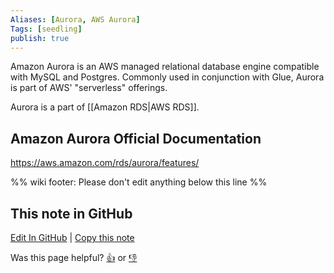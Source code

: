 ```yaml
---
Aliases: [Aurora, AWS Aurora]
Tags: [seedling]
publish: true
---
```


Amazon Aurora is an AWS managed relational database engine compatible with MySQL and Postgres. Commonly used in conjunction with Glue, Aurora is part of AWS' "serverless" offerings.

Aurora is a part of [[Amazon RDS|AWS RDS]].

## Amazon Aurora Official Documentation

https://aws.amazon.com/rds/aurora/features/

%% wiki footer: Please don't edit anything below this line %%

## This note in GitHub

<span class="git-footer">[Edit In GitHub](https://github.dev/data-engineering-community/data-engineering-wiki/blob/main/Tools/Databases/Amazon%20Aurora.md "git-hub-edit-note") | [Copy this note](https://raw.githubusercontent.com/data-engineering-community/data-engineering-wiki/main/Tools/Databases/Amazon%20Aurora.md "git-hub-copy-note")</span>

<span class="git-footer">Was this page helpful?
[👍](https://tally.so/r/mOaxjk?rating=Yes&url=https://dataengineering.wiki/Tools/Databases/Amazon%20Aurora) or [👎](https://tally.so/r/mOaxjk?rating=No&url=https://dataengineering.wiki/Tools/Databases/Amazon%20Aurora)</span>
